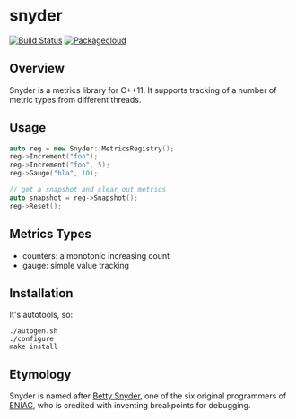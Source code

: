 # snyder

[![Build Status](https://travis-ci.org/mrtazz/snyder.svg?branch=master)](https://travis-ci.org/mrtazz/snyder)
[![Packagecloud](https://img.shields.io/badge/packagecloud-available-green.svg)](https://packagecloud.io/mrtazz/snyder)

## Overview

Snyder is a metrics library for C++11. It supports tracking of a number of
metric types from different threads.

## Usage
```cpp
auto reg = new Snyder::MetricsRegistry();
reg->Increment("foo");
reg->Increment("foo", 5);
reg->Gauge("bla", 10);

// get a snapshot and clear out metrics
auto snapshot = reg->Snapshot();
reg->Reset();
```

## Metrics Types
- counters: a monotonic increasing count
- gauge: simple value tracking

## Installation
It's autotools, so:
```
./autogen.sh
./configure
make install
```

## Etymology
Snyder is named after [Betty Snyder][betty_snyder], one of the six original
programmers of [ENIAC][eniac], who is credited with inventing breakpoints for
debugging.



[betty_snyder]: https://en.wikipedia.org/wiki/Betty_Holberton
[eniac]: https://en.wikipedia.org/wiki/ENIAC
